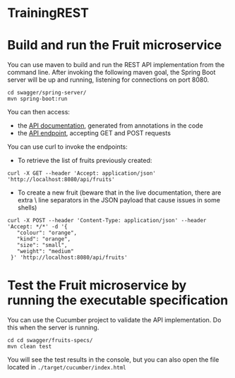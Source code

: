 # TrainingREST

# Build and run the Fruit microservice

You can use maven to build and run the REST API implementation from the command line. After invoking the following maven goal, the Spring Boot server will be up and running, listening for connections on port 8080.

```
cd swagger/spring-server/
mvn spring-boot:run
```

You can then access:

* the [API documentation](http://localhost:8080/api/swagger-ui.html), generated from annotations in the code
* the [API endpoint](http://localhost:8080/api/), accepting GET and POST requests

You can use curl to invoke the endpoints:

* To retrieve the list of fruits previously created:

```
curl -X GET --header 'Accept: application/json' 'http://localhost:8080/api/fruits'
```

* To create a new fruit (beware that in the live documentation, there are extra \ line separators in the JSON payload that cause issues in some shells)

```
curl -X POST --header 'Content-Type: application/json' --header 'Accept: */*' -d '{
   "colour": "orange",
   "kind": "orange", 
   "size": "small", 
   "weight": "medium" 
 }' 'http://localhost:8080/api/fruits'
 ```

# Test the Fruit microservice by running the executable specification

You can use the Cucumber project to validate the API implementation. Do this when the server is running.

```
cd cd swagger/fruits-specs/
mvn clean test
```
You will see the test results in the console, but you can also open the file located in `./target/cucumber/index.html`

